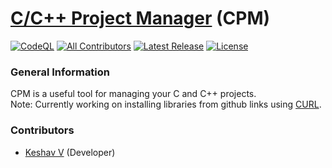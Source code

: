 # [C/C++ Project Manager](https://github.com/vkeshav300/cpm) (CPM)
[![CodeQL](https://github.com/vkeshav300/cpm/actions/workflows/codeql.yml/badge.svg)](https://github.com/vkeshav300/cpm/actions/workflows/codeql.yml)
[![All Contributors](https://img.shields.io/badge/All_Contributors-1-orange.svg?style=rounded-square)](https://github.com/vkeshav300/cpm#contributors)
[![Latest Release](https://img.shields.io/badge/Latest_Release-None-blue.svg?style=rounded-square)](https://github.com/vkeshav300/cpm/releases)
[![License](https://img.shields.io/badge/License-CC0_1.0_Universal-yellow.svg?style=rounded-square)](https://github.com/vkeshav300/cpm/blob/master/LICENSE)

### General Information
CPM is a useful tool for managing your C and C++ projects.<br>Note: Currently working on installing libraries from github links using [CURL](https://everything.curl.dev/).<br>

### Contributors
- [Keshav V](https://github.com/vkeshav300) (Developer)